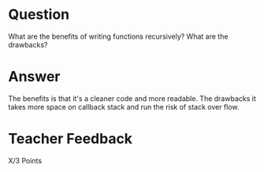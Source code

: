 # Question

What are the benefits of writing functions recursively? What are the drawbacks?

# Answer
The benefits is that it's a cleaner code and more readable. The drawbacks it takes more space on callback stack and run the risk of stack over flow.

# Teacher Feedback

X/3 Points